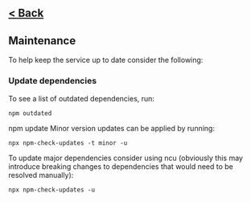 [< Back](../README.md)
---

## Maintenance

To help keep the service up to date consider the following:

### Update dependencies

To see a list of outdated dependencies, run:

```
npm outdated
```

npm update Minor version updates can be applied by running:

```
npx npm-check-updates -t minor -u
```

To update major dependencies consider using ncu (obviously this may introduce breaking changes to dependencies that
would need to be resolved manually):

```
npx npm-check-updates -u
```